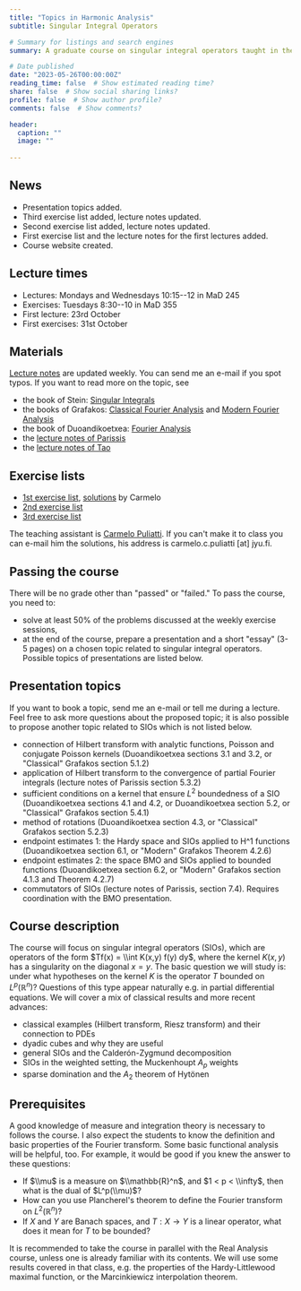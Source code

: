 ```yaml
---
title: "Topics in Harmonic Analysis"
subtitle: Singular Integral Operators

# Summary for listings and search engines
summary: A graduate course on singular integral operators taught in the 2nd period of the 2023/2024 academic year.

# Date published
date: "2023-05-26T00:00:00Z"
reading_time: false  # Show estimated reading time?
share: false  # Show social sharing links?
profile: false  # Show author profile?
comments: false  # Show comments?

header:
  caption: ""
  image: ""
  
---
```


## News

- Presentation topics added.
- Third exercise list added, lecture notes updated.
- Second exercise list added, lecture notes updated.
- First exercise list and the lecture notes for the first lectures added.
- Course website created.

## Lecture times

- Lectures: Mondays and Wednesdays 10:15--12 in MaD 245
- Exercises: Tuesdays 8:30--10 in MaD 355
- First lecture: 23rd October
- First exercises: 31st October

## Materials

[Lecture notes](https://www.damiandabrowski.eu/sios/SIOs-notes-04-11-2023.pdf) are updated weekly. You can send me an e-mail if you spot typos. If you want to read more on the topic, see 
- the book of Stein: [Singular Integrals](https://press.princeton.edu/books/hardcover/9780691080796/singular-integrals-and-differentiability-properties-of-functions-pms)
- the books of Grafakos: [Classical Fourier Analysis](https://link.springer.com/book/10.1007/978-1-4939-1194-3) and [Modern Fourier Analysis](https://link.springer.com/book/10.1007/978-1-4939-1230-8)
- the book of Duoandikoetxea: [Fourier Analysis](https://bookstore.ams.org/gsm-29)
- the [lecture notes of Parissis](https://drive.google.com/file/d/0B7t_mQHDlsRsSWFFU0p0bEhPWFU/view?resourcekey=0-NLyWujr_-zJC4M5QrbbSGA)
- the [lecture notes of Tao](https://www.math.ucla.edu/~tao/247a.1.06f/)

## Exercise lists
- [1st exercise list](https://www.damiandabrowski.eu/sios/Exercise1.pdf), [solutions](https://www.damiandabrowski.eu/sios/Solutions1.pdf) by Carmelo
- [2nd exercise list](https://www.damiandabrowski.eu/sios/Exercise2.pdf)
- [3rd exercise list](https://www.damiandabrowski.eu/sios/Exercise3.pdf)

The teaching assistant is [Carmelo Puliatti](https://sites.google.com/view/puliatti-carmelo). If you can't make it to class you can e-mail him the solutions, his address is carmelo.c.puliatti [at] jyu.fi.

## Passing the course
There will be no grade other than "passed" or "failed." To pass the course, you need to:
- solve at least 50% of the problems discussed at the weekly exercise sessions,
- at the end of the course, prepare a presentation and a short "essay" (3-5 pages) on a chosen topic related to singular integral operators. Possible topics of presentations are listed below.

## Presentation topics
If you want to book a topic, send me an e-mail or tell me during a lecture. Feel free to ask more questions about the proposed topic; it is also possible to propose another topic related to SIOs which is not listed below.
- connection of Hilbert transform with analytic functions, Poisson and conjugate Poisson kernels (Duoandikoetxea sections 3.1 and 3.2, or "Classical" Grafakos section 5.1.2)
- application of Hilbert transform to the convergence of partial Fourier integrals (lecture notes of Parissis section 5.3.2)
- sufficient conditions on a kernel that ensure $L^2$ boundedness of a SIO (Duoandikoetxea sections 4.1 and 4.2, or Duoandikoetxea section 5.2, or "Classical" Grafakos section 5.4.1)
- method of rotations (Duoandikoetxea section 4.3, or "Classical" Grafakos section 5.2.3)
- endpoint estimates 1: the Hardy space and SIOs applied to H^1 functions (Duoandikoetxea section 6.1, or "Modern" Grafakos Theorem 4.2.6)
- endpoint estimates 2: the space BMO and SIOs applied to bounded functions (Duoandikoetxea section 6.2, or "Modern" Grafakos section 4.1.3 and Theorem 4.2.7)
- commutators of SIOs (lecture notes of Parissis, section 7.4). Requires coordination with the BMO presentation.

## Course description

The course will focus on singular integral operators (SIOs), which are operators of the form $Tf(x) = \\int K(x,y) f(y) dy$, where the kernel $K(x,y)$ has a singularity on the diagonal $x=y$. The basic question we will study is: under what hypotheses on the kernel $K$ is the operator $T$ bounded on $L^p(\mathbb{R}^n)$? Questions of this type appear naturally e.g. in partial differential equations. We will cover a mix of classical results and more recent advances:
- classical examples (Hilbert transform, Riesz transform) and their connection to PDEs
- dyadic cubes and why they are useful
- general SIOs and the Calderón-Zygmund decomposition
- SIOs in the weighted setting, the Muckenhoupt $A_p$ weights
- sparse domination and the $A_2$ theorem of Hytönen

## Prerequisites
A good knowledge of measure and integration theory is necessary to follows the course. I also expect the students to know the definition and basic properties of the Fourier transform. Some basic functional analysis will be helpful, too. For example, it would be good if you knew the answer to these questions:
- If $\\mu$ is a measure on $\\mathbb{R}^n$, and $1 < p < \\infty$, then what is the dual of $L^p(\\mu)$?
- How can you use Plancherel's theorem to define the Fourier transform on $L^2(\mathbb{R}^n$)?
- If $X$ and $Y$ are Banach spaces, and $T:X\to Y$ is a linear operator, what does it mean for $T$ to be bounded?

It is recommended to take the course in parallel with the Real Analysis course, unless one is already familiar with its contents. We will use some results covered in that class, e.g. the properties of the Hardy-Littlewood maximal function, or the Marcinkiewicz interpolation theorem.
